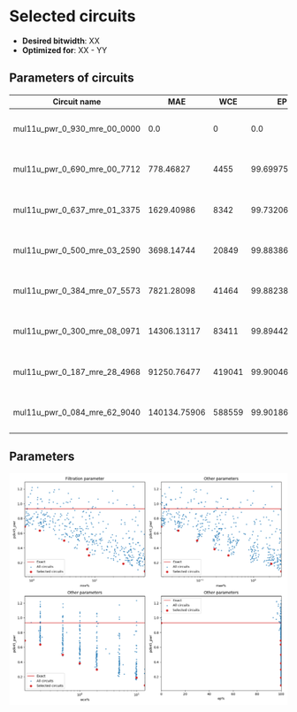 
Selected circuits
===================
 - **Desired bitwidth**: XX
 - **Optimized for**: XX - YY


Parameters of circuits
----------------------------

| Circuit name | MAE | WCE | EP | MRE | Download |
| --- |  --- | --- | --- | --- | --- | 
| mul11u_pwr_0_930_mre_00_0000 | 0.0 | 0 | 0.0 | 0.0 |  [Verilog generic](mul11u_pwr_0_930_mre_00_0000_gen.v) [Verilog PDK45](mul11u_pwr_0_930_mre_00_0000_pdk45.v)  [C](mul11u_pwr_0_930_mre_00_0000.c) |
| mul11u_pwr_0_690_mre_00_7712 | 778.46827 | 4455 | 99.6997594833 | 0.7711579881 |  [Verilog generic](mul11u_pwr_0_690_mre_00_7712_gen.v) [Verilog PDK45](mul11u_pwr_0_690_mre_00_7712_pdk45.v)  [C](mul11u_pwr_0_690_mre_00_7712.c) |
| mul11u_pwr_0_637_mre_01_3375 | 1629.40986 | 8342 | 99.7320652008 | 1.3374605277 |  [Verilog generic](mul11u_pwr_0_637_mre_01_3375_gen.v) [Verilog PDK45](mul11u_pwr_0_637_mre_01_3375_pdk45.v)  [C](mul11u_pwr_0_637_mre_01_3375.c) |
| mul11u_pwr_0_500_mre_03_2590 | 3698.14744 | 20849 | 99.8838663101 | 3.2590278775 |  [Verilog generic](mul11u_pwr_0_500_mre_03_2590_gen.v) [Verilog PDK45](mul11u_pwr_0_500_mre_03_2590_pdk45.v)  [C](mul11u_pwr_0_500_mre_03_2590.c) |
| mul11u_pwr_0_384_mre_07_5573 | 7821.28098 | 41464 | 99.8823881149 | 7.5573011066 |  [Verilog generic](mul11u_pwr_0_384_mre_07_5573_gen.v) [Verilog PDK45](mul11u_pwr_0_384_mre_07_5573_pdk45.v)  [C](mul11u_pwr_0_384_mre_07_5573.c) |
| mul11u_pwr_0_300_mre_08_0971 | 14306.13117 | 83411 | 99.8944282532 | 8.0970764444 |  [Verilog generic](mul11u_pwr_0_300_mre_08_0971_gen.v) [Verilog PDK45](mul11u_pwr_0_300_mre_08_0971_pdk45.v)  [C](mul11u_pwr_0_300_mre_08_0971.c) |
| mul11u_pwr_0_187_mre_28_4968 | 91250.76477 | 419041 | 99.9004602432 | 28.4967507974 |  [Verilog generic](mul11u_pwr_0_187_mre_28_4968_gen.v) [Verilog PDK45](mul11u_pwr_0_187_mre_28_4968_pdk45.v)  [C](mul11u_pwr_0_187_mre_28_4968.c) |
| mul11u_pwr_0_084_mre_62_9040 | 140134.75906 | 588559 | 99.9018669128 | 62.9040345803 |  [Verilog generic](mul11u_pwr_0_084_mre_62_9040_gen.v) [Verilog PDK45](mul11u_pwr_0_084_mre_62_9040_pdk45.v)  [C](mul11u_pwr_0_084_mre_62_9040.c) |

Parameters
--------------
![Parameters figure](fig.png)
         